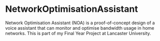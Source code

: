 # NetworkOptimisationAssistant
Network Optimisation Assistant (NOA) is a proof-of-concept design of a voice assistant that can monitor and optimise bandwidth usage in home networks. This is part of my Final Year Project at Lancaster University.

